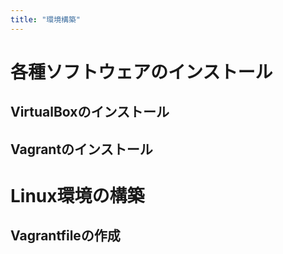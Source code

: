 ```yaml
---
title: "環境構築"
---
```


# 各種ソフトウェアのインストール

## VirtualBoxのインストール

## Vagrantのインストール

# Linux環境の構築

## Vagrantfileの作成
